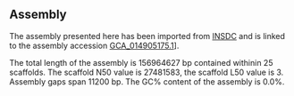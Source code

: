 **Assembly**
--------

The assembly presented here has been imported from [INSDC](http://www.insdc.org) and is linked to the assembly accession [GCA\_014905175.1](http://www.ebi.ac.uk/ena/data/view/GCA_014905175.1)].

The total length of the assembly is 156964627 bp contained withinin 25 scaffolds.
The scaffold N50 value is 27481583, the scaffold L50 value is 3.
Assembly gaps span 11200 bp. The GC% content of the assembly is 0.0%.
